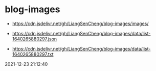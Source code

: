 # blog-images 

* https://cdn.jsdelivr.net/gh/LiangSenCheng/blog-images/images/ 

* https://cdn.jsdelivr.net/gh/LiangSenCheng/blog-images/data/list-1640265880297.json 

* https://cdn.jsdelivr.net/gh/LiangSenCheng/blog-images/data/list-1640265880297.txt 

2021-12-23 21:12:40